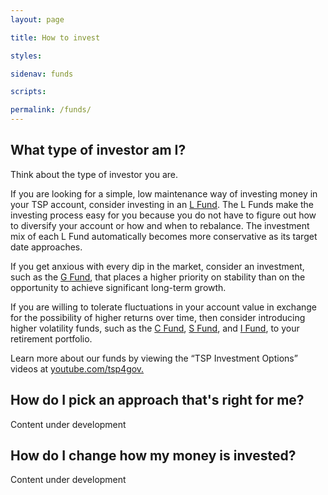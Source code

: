 ```yaml
---
layout: page

title: How to invest

styles:

sidenav: funds

scripts:

permalink: /funds/
---
```


## What type of investor am I?

Think about the type of investor you are.

If you are looking for a simple, low maintenance way of investing money in your TSP account, consider
investing in an  <a href="https://www.tsp.gov/InvestmentFunds/FundOptions/index.html">L Fund</a>. The L Funds make the investing process easy for you because you do not have to figure out how to diversify your account or how and when to rebalance. The investment mix of each L Fund automatically becomes more conservative as its target date approaches.

If you get anxious with every dip in the market, consider an investment, such as the <a href="https://www.tsp.gov/InvestmentFunds/FundOptions/fundPerformance_G.html">G Fund</a>, that places a higher priority on stability than on the opportunity to achieve significant long-term growth.

If you are willing to tolerate fluctuations in your account value in exchange for the possibility of higher returns over time, then consider introducing higher <span data-term="volatility" class="js-glossary-toggle term term-end">volatility</span> funds, such as the <a href="https://www.tsp.gov/InvestmentFunds/FundOptions/fundPerformance_C.html">C Fund</a>, <a href="https://www.tsp.gov/InvestmentFunds/FundOptions/fundPerformance_S.html">S Fund</a>, and <a href="https://www.tsp.gov/InvestmentFunds/FundOptions/fundPerformance_I.html">I Fund</a>, to your
retirement portfolio.

Learn more about our funds by viewing the “TSP Investment Options” videos at <a href="https://www.youtube.com/tsp4gov" target="\_blank">youtube.com/tsp4gov.</a>

## How do I pick an approach that's right for me?

Content under development

## How do I change how my money is invested?

Content under development

